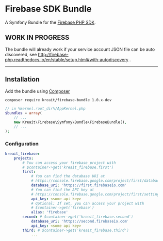 # Firebase SDK Bundle

A Symfony Bundle for the [Firebase PHP SDK](https://github.com/kreait/firebase-php).

## WORK IN PROGRESS

The bundle will already work if your service account JSON file can be
auto discovered,
see http://firebase-php.readthedocs.io/en/stable/setup.html#with-autodiscovery .

---

## Installation

Add the bundle using [Composer](https://getcomposer.org)

```bash
composer require kreait/firebase-bundle 1.0.x-dev
```

```php
// in %kernel.root_dir%/AppKernel.php
$bundles = array(
    // ...
    new Kreait\Firebase\Symfony\Bundle\FirebaseBundle(),
    // ...
);
```
### Configuration

```yaml
kreait_firebase:
    projects:
        # You can access your firebase project with
        # $container->get('kreait_firebase.first')
        first:
            # You can find the database URI at 
            # https://console.firebase.google.com/project/first/database/data
            database_uri: 'https://first.firebaseio.com'
            # You can find the API key at
            # https://console.firebase.google.com/project/first/settings/general/
            api_key: <some api key>
            # Optional: If set, you can access your project with
            # $container->get('firebase') 
            alias: 'firebase'
        second: # $container->get('kreait_firebase.second')
            database_uri: 'https://second.firebaseio.com'
            api_key: <some api key>
        third: # $container->get('kreait_firebase.third')
            ...
        
```
